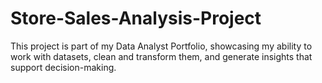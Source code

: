 # Store-Sales-Analysis-Project
This project is part of my Data Analyst Portfolio, showcasing my ability to work with datasets, clean and transform them, and generate insights that support decision-making.
